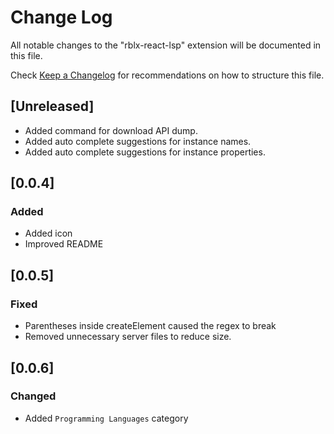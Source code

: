 # Change Log

All notable changes to the "rblx-react-lsp" extension will be documented in this file.

Check [Keep a Changelog](http://keepachangelog.com/) for recommendations on how to structure this file.

## [Unreleased]

- Added command for download API dump.
- Added auto complete suggestions for instance names.
- Added auto complete suggestions for instance properties.

## [0.0.4]

### Added

- Added icon
- Improved README

## [0.0.5]

### Fixed

- Parentheses inside createElement caused the regex to break
- Removed unnecessary server files to reduce size.

## [0.0.6]

### Changed

- Added `Programming Languages` category
